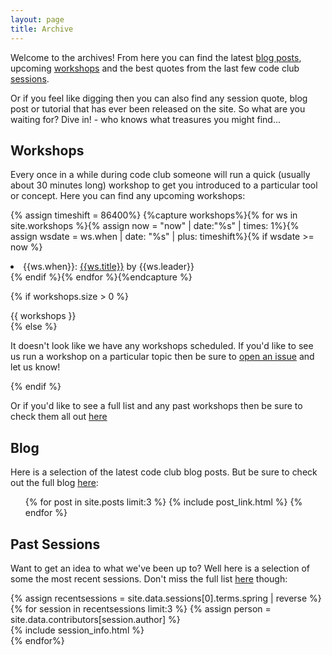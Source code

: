 ```yaml
---
layout: page
title: Archive
---
```


Welcome to the archives! From here you can find the latest [blog posts][blog],
upcoming [workshops][workshop] and the best quotes from the last few code club
[sessions][pastsessions].

Or if you feel like digging then you can also find any session quote, blog post
or tutorial that has ever been released on the site. So what are you waiting
for? Dive in! - who knows what treasures you might find...

## Workshops

Every once in a while during code club someone will run a quick (usually about
30 minutes long) workshop to get you introduced to a particular tool or concept.
Here you can find any upcoming workshops:

{% assign timeshift = 86400%}
{%capture workshops%}{% for ws in site.workshops %}{% assign now = "now" | date:"%s" | times: 1%}{% assign wsdate = ws.when | date: "%s" | plus: timeshift%}{% if wsdate >= now %}<li>{{ws.when}}: <a href="{{ws.url}}">{{ws.title}}</a> by {{ws.leader}}</li>{% endif %}{% endfor %}{%endcapture %}

{% if workshops.size > 0 %}
<div class="session-list">
    {{ workshops }}
</div>
{% else %}

It doesn't look like we have any workshops scheduled. If you'd like to see us
run a workshop on a particular topic then be sure to
[open an issue](https://github.com/CardiffMathematicsCodeClub/CardiffMathematicsCodeClub.github.io/issues)
and let us know!

{% endif %}

Or if you'd like to see a full list and any past workshops then be sure to check
them all out [here][workshop]

## Blog

Here is a selection of the latest code club blog posts. But be sure to check out
the full blog [here][blog]:

<ul class="posts">
  {% for post in site.posts limit:3 %}
       {% include post_link.html %}
  {% endfor %}
</ul>

## Past Sessions

Want to get an idea to what we've been up to? Well here is a selection of some
the most recent sessions. Don't miss the full list [here][pastsessions]
though:

<div class="session-list">
   {% assign recentsessions = site.data.sessions[0].terms.spring | reverse %}
   {% for session in recentsessions limit:3 %}
   {% assign person = site.data.contributors[session.author] %}
   <div class="session">
       {% include session_info.html %}
   </div>
   {% endfor%}
</div>

[blog]: /blog/
[workshop]: /workshops/
[pastsessions]: /sessions.html
